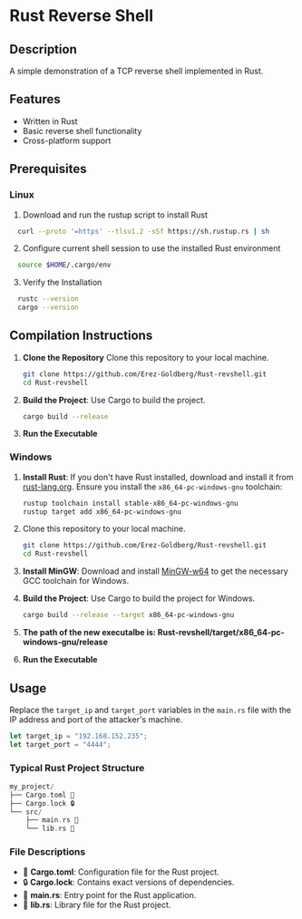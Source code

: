 # Rust Reverse Shell
## Description
A simple demonstration of a TCP reverse shell implemented in Rust.

## Features
- Written in Rust
- Basic reverse shell functionality
- Cross-platform support

## Prerequisites
### Linux

1. Download and run the rustup script to install Rust  
```sh
  curl --proto '=https' --tlsv1.2 -sSf https://sh.rustup.rs | sh
```
2. Configure  current shell session to use the installed Rust environment
```sh
  source $HOME/.cargo/env
```
3. Verify the Installation
```sh
  rustc --version
  cargo --version
```

## Compilation Instructions
1. **Clone the Repository** Clone this repository to your local machine.
    ```sh
    git clone https://github.com/Erez-Goldberg/Rust-revshell.git
    cd Rust-revshell
    ```
3. **Build the Project**: Use Cargo to build the project.
    ```sh
    cargo build --release
    ```
4. **Run the Executable**

### Windows

1. **Install Rust**: If you don't have Rust installed, download and install it from [rust-lang.org](https://www.rust-lang.org/). Ensure you install the `x86_64-pc-windows-gnu` toolchain:
    ```sh
    rustup toolchain install stable-x86_64-pc-windows-gnu
    rustup target add x86_64-pc-windows-gnu
    ```

2. Clone this repository to your local machine.
    ```sh
    git clone https://github.com/Erez-Goldberg/Rust-revshell.git
    cd Rust-revshell
    ```

3. **Install MinGW**: Download and install [MinGW-w64](http://mingw-w64.org/doku.php/download) to get the necessary GCC toolchain for Windows.

4. **Build the Project**: Use Cargo to build the project for Windows.
    ```sh
    cargo build --release --target x86_64-pc-windows-gnu
    ```

5. **The path of the new executalbe is: Rust-revshell/target/x86_64-pc-windows-gnu/release**
6. **Run the Executable**

## Usage
Replace the `target_ip` and `target_port` variables in the `main.rs` file with the IP address and port of the attacker's machine.

```rust
let target_ip = "192.168.152.235";
let target_port = "4444";
```

### Typical Rust Project Structure
```rust
my_project/
├── Cargo.toml 📄
├── Cargo.lock 🔒
└── src/
    ├── main.rs 📂
    └── lib.rs 📂
```
### File Descriptions

- 📄 **Cargo.toml**: Configuration file for the Rust project.
- 🔒 **Cargo.lock**: Contains exact versions of dependencies.
- 📂 **main.rs**: Entry point for the Rust application.
- 📂 **lib.rs**: Library file for the Rust project.
